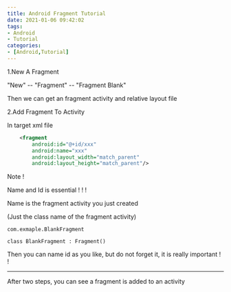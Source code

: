 ```yaml
---
title: Android Fragment Tutorial
date: 2021-01-06 09:42:02
tags:
- Android
- Tutorial
categories:
- [Android,Tutorial]
---
```


1.New A Fragment

"New" -- "Fragment" -- "Fragment Blank"

Then we can get an fragment activity and relative layout file

2.Add Fragment To Activity

In target xml file

```xml
    <fragment
        android:id="@+id/xxx"
        android:name="xxx"
        android:layout_width="match_parent"
        android:layout_height="match_parent"/>
```

 Note !

Name and Id is essential ! ! !

Name is the fragment activity you just created

(Just the class name of the fragment activity)

```
com.exmaple.BlankFragment
```

```
class BlankFragment : Fragment()
```

Then you can name id as you like, but do not forget it, it is really important ! !

---

After two steps, you can see a fragment is added to an activity